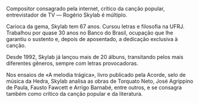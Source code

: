 
Compositor consagrado pela internet, crítico da canção popular, entrevistador de TV ––  Rogério Skylab é múltiplo. 

Carioca da gema, Skylab tem 67 anos. Cursou letras e filosofia na UFRJ. Trabalhou por quase 30 anos no Banco do Brasil, ocupação que lhe garantiu o sustento e, depois de aposentado, a dedicação exclusiva à canção. 

Desde 1992, Skylab já lançou mais de 20 álbuns, transitando pelos mais diferentes gêneros, sempre com letras provocadoras.

Nos ensaios de «A melodia trágica», livro publicado pela Acorde, selo de música da Hedra, Skylab analisa as obras de Torquato Neto, José Agrippino de Paula, Fausto Fawcett e Arrigo Barnabé, entre outros, e se consagra também como crítico da canção popular e da literatura. 